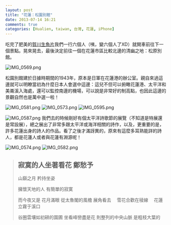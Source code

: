 ```yaml
---
layout: post
title: "花蓮：松園別館"
date: 2013-07-14 16:21
comments: true
categories: [Hualien, taiwan, 台灣, 花蓮, iPhone]
---
```

吃完了肥美的[賀川生魚片](http://nan.logdown.com/post/2013/07/15/sashimi-in-hualien "花蓮：賀川壽司屋")我們一行六個人（咦，變六個人了XD）就開車前往下一個景點。晃來晃去，最後決定前往一個在花蓮市區比較北邊的清幽之地：松原別館。

![IMG_0569.png](/assets/img/2013/Ii648X37Qw2Y8ANDJusv_IMG_0569.png)
<!--more-->

松園別館建於日據時期間的1943年，原本是日軍在花蓮港的辦公室。親自來過這邊就可以明瞭當初為什麼日本人會選中這邊：這兒不但可以俯瞰花蓮港、太平洋和美崙溪入海處，還可以監控南邊的機場，可以說是非常好的制高點，也因此這邊的景觀自然也是萬中選一啦！

![IMG_0581.png](/assets/img/2013/aXEX4trmSPCCWlqwqNUt_IMG_0581.png)
![IMG_0573.png](/assets/img/2013/3Mn2uxUfQCW82ONcJLa9_IMG_0573.png)
![IMG_0595.png](/assets/img/2013/qRoKewGrSeKga6KFmMq9_IMG_0595.png)

![IMG_0587.png](/assets/img/2013/dZxz3s6uShemt5GbBdxH_IMG_0587.png)
我們去的時候剛好有個太平洋詩歌節的展覽（不知道是特展還是常設展），總之展出了非常多跟太平洋或海洋相關的詩作，以及，更重要的是，許多花蓮出身的詩人的作品。看了之後才滿訝異的，原來有這麼多耳熟能詳的詩人，都是花蓮人或者與花蓮有淵源呢！


![IMG_0574.png](/assets/img/2013/r7b9fNZZTTGwsIuea2JS_IMG_0574.png)
![IMG_0582.png](/assets/img/2013/6q3i5vNjQyCzp6eppv36_IMG_0582.png)
> ## 寂寞的人坐著看花 鄭愁予
>山巔之月
>矜持坐姿
>
>
>擁懷天地的人
>有簡單的寂寞
>
>
>而今夜又是
>花月滿眼
>從太魯閣的風檐
>展角看去
>　雪花合歡在稜線
>　花蓮立霧于溪口
>
>
>谷圈雲壤如初耕的園圃
>坐看峰巒盡是花
>則整列的中央山脈
>是粗枝大葉的
